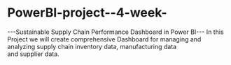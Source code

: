 # PowerBI-project--4-week-
  ---Sustainable Supply Chain Performance Dashboard in Power BI---
 In this Project we will create comprehensive Dashboard for managing and analyzing supply chain inventory data, manufacturing data and supplier data.


